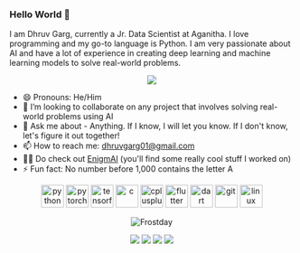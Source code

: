 ### Hello World 👋

I am Dhruv Garg, currently a Jr. Data Scientist at Aganitha. I love programming and my go-to language is Python. I am very passionate about AI and have a lot of experience in creating deep learning and machine learning models to solve real-world problems. <br/>

<p style="text-align: center;">
<img src='https://user-images.githubusercontent.com/5713670/87202985-820dcb80-c2b6-11ea-9f56-7ec461c497c3.gif'>
</p>

- 😄 Pronouns: He/Him
- 👯 I’m looking to collaborate on any project that involves solving real-world problems using AI
- 💬 Ask me about - Anything. If I know, I will let you know. If I don't know, let's figure it out together!
- 📫 How to reach me: dhruvgarg01@gmail.com
- 👨‍💻 Do check out [EnigmAI](https://github.com/EnigmAI) (you'll find some really cool stuff I worked on)
- ⚡ Fun fact: No number before 1,000 contains the letter A

<p align="center">
  <img src="https://img.icons8.com/color/96/000000/python.png" alt="python" width="40" height="40"/> 
  <img src="https://www.vectorlogo.zone/logos/pytorch/pytorch-icon.svg" alt="pytorch" width="40" height="40"/> 
  <img src="https://www.vectorlogo.zone/logos/tensorflow/tensorflow-icon.svg" alt="tensorflow" width="40" height="40"/> 
  <img src="https://img.icons8.com/color/96/000000/c-programming.png" alt="c" width="40" height="40"/> 
  <img src="https://img.icons8.com/color/96/000000/c-plus-plus-logo.png" alt="cplusplus" width="40" height="40"/> 
  <img src="https://www.vectorlogo.zone/logos/flutterio/flutterio-icon.svg" alt="flutter" width="40" height="40"/> 
  <img src="https://www.vectorlogo.zone/logos/dartlang/dartlang-icon.svg" alt="dart" width="40" height="40"/> 
  <img src="https://www.vectorlogo.zone/logos/git-scm/git-scm-icon.svg" alt="git" width="40" height="40"/> 
  <img src="https://img.icons8.com/color/96/000000/linux.png" alt="linux" width="40" height="40"/>
</p>

<p align="center">
<img src="https://github-readme-stats.vercel.app/api?username=Frostday&show_icons=true&theme=tokyonight" alt="Frostday" />
</p>

<p align="center">
<a href="https://www.linkedin.com/in/dhruv-garg-y01/"><img src="https://img.icons8.com/fluency/48/000000/linkedin.png"/></a>
<a href="mailto:dhruvgarg01@gmail.com"><img src="https://img.icons8.com/fluency/48/000000/apple-mail.png"/></a>
<a href="https://www.instagram.com/dead_dhrub/"><img src="https://img.icons8.com/fluency/48/000000/instagram-new.png"/></a>
<a href="https://twitter.com/dhruvgarg01/"><img src="https://img.icons8.com/color/48/000000/twitter--v1.png"/></a>
</p>

